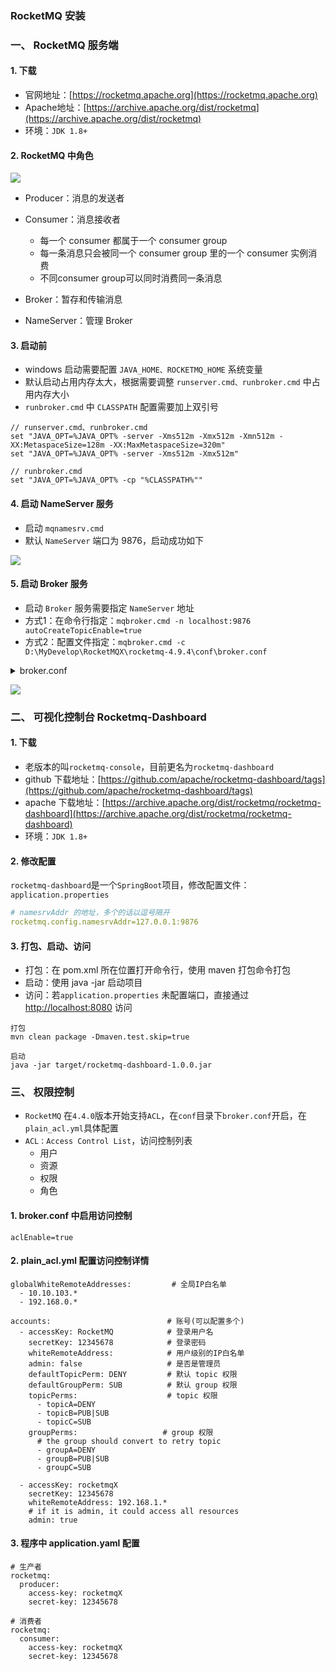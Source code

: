 ###  RocketMQ 安装
###  一、 RocketMQ 服务端
#### 1. 下载
* 官网地址：[https://rocketmq.apache.org](https://rocketmq.apache.org)
* Apache地址：[https://archive.apache.org/dist/rocketmq](https://archive.apache.org/dist/rocketmq)
* 环境：`JDK 1.8+`

#### 2. RocketMQ 中角色
![](https://fgq233.github.io/imgs/mq/rocketMQ1.png)

* Producer：消息的发送者

* Consumer：消息接收者
  * 每一个 consumer 都属于一个 consumer group
  * 每一条消息只会被同一个 consumer group 里的一个 consumer 实例消费
  * 不同consumer group可以同时消费同一条消息

* Broker：暂存和传输消息

* NameServer：管理 Broker


#### 3. 启动前
* windows 启动需要配置 `JAVA_HOME、ROCKETMQ_HOME` 系统变量
* 默认启动占用内存太大，根据需要调整 `runserver.cmd、runbroker.cmd` 中占用内存大小
* `runbroker.cmd` 中 `CLASSPATH` 配置需要加上双引号

```
// runserver.cmd、runbroker.cmd 
set "JAVA_OPT=%JAVA_OPT% -server -Xms512m -Xmx512m -Xmn512m -XX:MetaspaceSize=128m -XX:MaxMetaspaceSize=320m"
set "JAVA_OPT=%JAVA_OPT% -server -Xms512m -Xmx512m"

// runbroker.cmd
set "JAVA_OPT=%JAVA_OPT% -cp "%CLASSPATH%""
```

#### 4. 启动 NameServer 服务
* 启动 `mqnamesrv.cmd`
* 默认 `NameServer` 端口为 9876，启动成功如下

![](https://fgq233.github.io/imgs/mq/rocketMQ2.png)

#### 5. 启动 Broker 服务
* 启动 `Broker` 服务需要指定 `NameServer` 地址
* 方式1：在命令行指定：`mqbroker.cmd -n localhost:9876 autoCreateTopicEnable=true`
* 方式2：配置文件指定：`mqbroker.cmd -c D:\MyDevelop\RocketMQX\rocketmq-4.9.4\conf\broker.conf`

<details><summary>broker.conf</summary><pre><code>
brokerClusterName = DefaultCluster
brokerName = broker-a
brokerId = 0
deleteWhen = 04
fileReservedTime = 48
brokerRole = ASYNC_MASTER
flushDiskType = ASYNC_FLUSH

# NameServer 地址
namesrvAddr=127.0.0.1:9876
</code></pre></details>


![](https://fgq233.github.io/imgs/mq/rocketMQ3.png)


###  二、 可视化控制台 Rocketmq-Dashboard
#### 1. 下载
* 老版本的叫`rocketmq-console`，目前更名为`rocketmq-dashboard`
* github 下载地址：[https://github.com/apache/rocketmq-dashboard/tags](https://github.com/apache/rocketmq-dashboard/tags)
* apache 下载地址：[https://archive.apache.org/dist/rocketmq/rocketmq-dashboard](https://archive.apache.org/dist/rocketmq/rocketmq-dashboard)
* 环境：`JDK 1.8+`

#### 2. 修改配置
`rocketmq-dashboard`是一个`SpringBoot`项目，修改配置文件：`application.properties`

```yaml
# namesrvAddr 的地址，多个的话以逗号隔开
rocketmq.config.namesrvAddr=127.0.0.1:9876
```

#### 3. 打包、启动、访问
* 打包：在 pom.xml 所在位置打开命令行，使用 maven 打包命令打包
* 启动：使用 java -jar 启动项目
* 访问：若`application.properties` 未配置端口，直接通过 [http://localhost:8080](http://localhost:8080) 访问

```
打包
mvn clean package -Dmaven.test.skip=true

启动
java -jar target/rocketmq-dashboard-1.0.0.jar
```


###  三、 权限控制
* `RocketMQ` 在`4.4.0`版本开始支持`ACL`，在`conf`目录下`broker.conf`开启，在`plain_acl.yml`具体配置
* `ACL：Access Control List`，访问控制列表
  * 用户
  * 资源
  * 权限
  * 角色
  
#### 1. broker.conf 中启用访问控制
```
aclEnable=true
```

#### 2. plain_acl.yml 配置访问控制详情
```
globalWhiteRemoteAddresses:         # 全局IP白名单
  - 10.10.103.*
  - 192.168.0.*

accounts:                          # 账号(可以配置多个)
  - accessKey: RocketMQ            # 登录用户名
    secretKey: 12345678            # 登录密码
    whiteRemoteAddress:            # 用户级别的IP白名单
    admin: false                   # 是否是管理员
    defaultTopicPerm: DENY         # 默认 topic 权限
    defaultGroupPerm: SUB          # 默认 group 权限
    topicPerms:                    # topic 权限
      - topicA=DENY
      - topicB=PUB|SUB
      - topicC=SUB
    groupPerms:                   # group 权限
      # the group should convert to retry topic
      - groupA=DENY
      - groupB=PUB|SUB
      - groupC=SUB

  - accessKey: rocketmqX
    secretKey: 12345678
    whiteRemoteAddress: 192.168.1.*
    # if it is admin, it could access all resources
    admin: true
```


#### 3. 程序中 application.yaml 配置 
```
# 生产者
rocketmq:
  producer:
    access-key: rocketmqX
    secret-key: 12345678

# 消费者
rocketmq:
  consumer:
    access-key: rocketmqX
    secret-key: 12345678
```